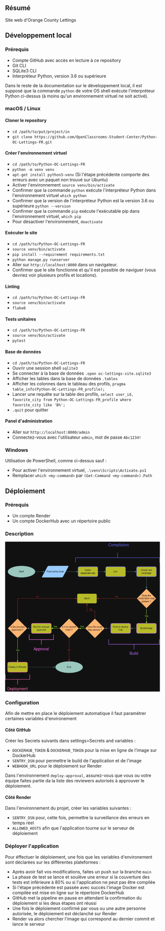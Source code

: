 ## Résumé

Site web d'Orange County Lettings

## Développement local

### Prérequis

- Compte GitHub avec accès en lecture à ce repository
- Git CLI
- SQLite3 CLI
- Interpréteur Python, version 3.6 ou supérieure

Dans le reste de la documentation sur le développement local, il est supposé que la commande `python` de votre OS shell exécute l'interpréteur Python ci-dessus (à moins qu'un environnement virtuel ne soit activé).

### macOS / Linux

#### Cloner le repository

- `cd /path/to/put/project/in`
- `git clone https://github.com/OpenClassrooms-Student-Center/Python-OC-Lettings-FR.git`

#### Créer l'environnement virtuel

- `cd /path/to/Python-OC-Lettings-FR`
- `python -m venv venv`
- `apt-get install python3-venv` (Si l'étape précédente comporte des erreurs avec un paquet non trouvé sur Ubuntu)
- Activer l'environnement `source venv/bin/activate`
- Confirmer que la commande `python` exécute l'interpréteur Python dans l'environnement virtuel
`which python`
- Confirmer que la version de l'interpréteur Python est la version 3.6 ou supérieure `python --version`
- Confirmer que la commande `pip` exécute l'exécutable pip dans l'environnement virtuel, `which pip`
- Pour désactiver l'environnement, `deactivate`

#### Exécuter le site

- `cd /path/to/Python-OC-Lettings-FR`
- `source venv/bin/activate`
- `pip install --requirement requirements.txt`
- `python manage.py runserver`
- Aller sur `http://localhost:8000` dans un navigateur.
- Confirmer que le site fonctionne et qu'il est possible de naviguer (vous devriez voir plusieurs profils et locations).

#### Linting

- `cd /path/to/Python-OC-Lettings-FR`
- `source venv/bin/activate`
- `flake8`

#### Tests unitaires

- `cd /path/to/Python-OC-Lettings-FR`
- `source venv/bin/activate`
- `pytest`

#### Base de données

- `cd /path/to/Python-OC-Lettings-FR`
- Ouvrir une session shell `sqlite3`
- Se connecter à la base de données `.open oc-lettings-site.sqlite3`
- Afficher les tables dans la base de données `.tables`
- Afficher les colonnes dans le tableau des profils, `pragma table_info(Python-OC-Lettings-FR_profile);`
- Lancer une requête sur la table des profils, `select user_id, favorite_city from
  Python-OC-Lettings-FR_profile where favorite_city like 'B%';`
- `.quit` pour quitter

#### Panel d'administration

- Aller sur `http://localhost:8000/admin`
- Connectez-vous avec l'utilisateur `admin`, mot de passe `Abc1234!`

### Windows

Utilisation de PowerShell, comme ci-dessus sauf :

- Pour activer l'environnement virtuel, `.\venv\Scripts\Activate.ps1` 
- Remplacer `which <my-command>` par `(Get-Command <my-command>).Path`


## Déploiement

### Prérequis

- Un compte Render
- Un compte DockerHub avec un répertoire public

### Description

![Workflow Chart](https://github.com/GromPras/oc-projet_13/blob/main/assets/workflow-diagram.webp?raw=true)

### Configuration

Afin de mettre en place le déploiement automatique il faut paramétrer certaines variables d'environement

#### Côté GitHub
Créer les Secrets suivants dans settings>Secrets and variables :
- `DOCKERHUB_TOKEN` & `DOCKERHUB_TOKEN` pour la mise en ligne de l'image sur DockerHub
- `SENTRY_DSN` pour permettre le build de l'application et de l'image
- `WEBHOOK_URL` pour le déploiement sur Render

Dans l'environnement `deploy-approval`, assurez-vous que vous ou votre équipe faites partie da la liste des reviewers autorisés à approuver le déploiement.


#### Côté Render
Dans l'environnement du projet, créer les variables suivantes :
- `SENTRY_DSN` pour, cette fois, permettre la surveillance des erreurs en temps réel
- `ALLOWED_HOSTS` afin que l'application tourne sur le serveur de déploiement

### Déployer l'application

Pour éffectuer le déploiement, une fois que les variables d'environement sont déclarées sur les différentes plateformes :

- Après avoir fait vos modifications, faites un push sur la branche `main`
- La phase de test se lance et soulève une erreur si la couverture des tests est inférieure à 80% ou si l'application ne peut pas être compilée
- Si l'étape précédente est passée avec succés l'image Docker est compilée est mise en ligne sur le répertoire DockerHub
- GitHub met la pipeline en pause en attendant la confirmation du déploiement si les deux étapes ont réussi
- Une fois le déploiement confirmé par vous ou une autre personne autorisée, le déploiement est déclanché sur Render
- Render va alors chercher l'image qui correspond au dernier commit et lance le serveur
